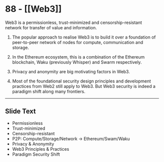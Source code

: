 # 88 - [[Web3]]

Web3 is a permissionless, trust-minimized and censorship-resistant network for transfer of value and information. 

1.  The popular approach to realise Web3 is to build it over a foundation of peer-to-peer network of nodes for compute, communication and storage. 
    
2.  In the Ethereum ecosystem, this is a combination of the Ethereum blockchain, Waku (previously Whisper) and Swarm respectively. 
    
3.  Privacy and anonymity are big motivating factors in Web3.
    
4.  Most of the foundational security design principles and development practices from Web2 still apply to Web3. But Web3 security is indeed a paradigm shift along many frontiers.

___
## Slide Text
- Permissionless
- Trust-minimized
- Censorship-resistant
- P2P: Compute/Storage/Network -> Ethereum/Swam/Waku
- Privacy & Anonymity
- Web3 Principles & Practices
- Paradigm Security Shift 

